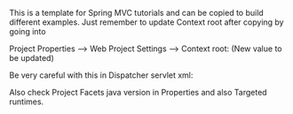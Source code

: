 This is a template for Spring MVC tutorials and can be copied to build different examples.
Just remember to update Context root after copying by going into 

Project Properties --> Web Project Settings --> Context root: (New value to be updated)


Be very careful with this in Dispatcher servlet xml:

<beans xmlns="http://www.springframework.org/schema/beans"
	xmlns:xsi="http://www.w3.org/2001/XMLSchema-instance"
	xmlns:context="http://www.springframework.org/schema/context"
	xsi:schemaLocation="http://www.springframework.org/schema/beans 
	http://www.springframework.org/schema/beans/spring-beans-3.0.xsd
	http://www.springframework.org/schema/context 
	http://www.springframework.org/schema/context/spring-context-3.0.xsd">
	
Also check Project Facets java version in Properties and also Targeted runtimes.